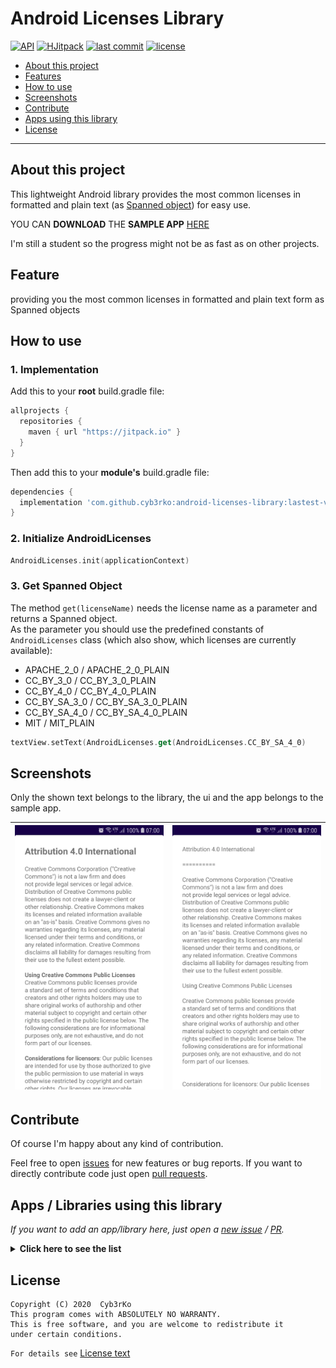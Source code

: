 # Android Licenses Library
[![API](https://img.shields.io/badge/API-1%2B-brightgreen.svg?style=flat)](https://android-arsenal.com/api?level=1)
[![HJitpack](https://jitpack.io/v/cyb3rko/about-icons.svg)](https://jitpack.io/#cyb3rko/about-icons)
[![last commit](https://img.shields.io/github/last-commit/cyb3rko/about-icons?color=F34C9F)](https://github.com/cyb3rko/about-icons/commits/master)
[![license](https://img.shields.io/github/license/cyb3rko/android-licenses-library)](https://www.gnu.org/licenses/gpl-3.0.html)

- [About this project](#about-this-project)  
- [Features](#feature)  
- [How to use](#how-to-use)  
- [Screenshots](#screenshots)  
- [Contribute](#contribute)  
- [Apps using this library](#apps--libraries-using-this-library)  
- [License](#license)  

---

## About this project
This lightweight Android library provides the most common licenses in formatted and plain text (as [Spanned object](https://developer.android.com/reference/android/text/Spanned)) for easy use.

YOU CAN **DOWNLOAD** THE **SAMPLE APP** [HERE](https://github.com/cyb3rko/android-licenses-library/raw/master/.github//Sample%20App/AndroidLicensesSample%20v1.0.0.apk)

I'm still a student so the progress might not be as fast as on other projects.

## Feature
providing you the most common licenses in formatted and plain text form as Spanned objects

## How to use

### 1. Implementation
Add this to your **root** build.gradle file:
```gradle
allprojects {
  repositories {
    maven { url "https://jitpack.io" }
  }
}
```

Then add this to your **module's** build.gradle file:
```gradle
dependencies {
  implementation 'com.github.cyb3rko:android-licenses-library:lastest-version'
}
```

### 2. Initialize AndroidLicenses
```kotlin
AndroidLicenses.init(applicationContext)
```

### 3. Get Spanned Object
The method `get(licenseName)` needs the license name as a parameter and returns a Spanned object.  
As the parameter you should use the predefined constants of `AndroidLicenses` class (which also show, which licenses are currently available):
- APACHE_2_0 / APACHE_2_0_PLAIN
- CC_BY_3_0 / CC_BY_3_0_PLAIN
- CC_BY_4_0 / CC_BY_4_0_PLAIN
- CC_BY_SA_3_0 / CC_BY_SA_3_0_PLAIN
- CC_BY_SA_4_0 / CC_BY_SA_4_0_PLAIN
- MIT / MIT_PLAIN

```kotlin
textView.setText(AndroidLicenses.get(AndroidLicenses.CC_BY_SA_4_0)
```

## Screenshots

Only the shown text belongs to the library, the ui and the app belongs to the sample app.

|<img src=".github/images/v1.1.0/screenshot_1.webp" width="270">|<img src=".github/images/v1.1.0/screenshot_2.webp" width="270">|
|:---:|:---:|

## Contribute
Of course I'm happy about any kind of contribution.

Feel free to open [issues](https://github.com/cyb3rko/android-licenses-library/issues) for new features or bug reports.
If you want to directly contribute code just open [pull requests](https://github.com/cyb3rko/android-licenses-library/pulls).

## Apps / Libraries using this library
*If you want to add an app/library here, just open a [new issue](https://github.com/cyb3rko/android-licenses-library/issues/new) / [PR](https://github.com/cyb3rko/android-licenses-library/compare).*

<details>
  <summary><strong>Click here to see the list</strong></summary>
<br>
<table>
  <tr>
    <td></td>
    <td><a href="https://github.com/cyb3rko/about-icons">About Icons Library</a></td>
    <td>by <a href="https://github.com/cyb3rko">Cyb3rko</a></td>
  </tr>
</table>
</details>

## License

```
Copyright (C) 2020  Cyb3rKo
This program comes with ABSOLUTELY NO WARRANTY.
This is free software, and you are welcome to redistribute it
under certain conditions.
```
`For details see` [License text](LICENSE)
